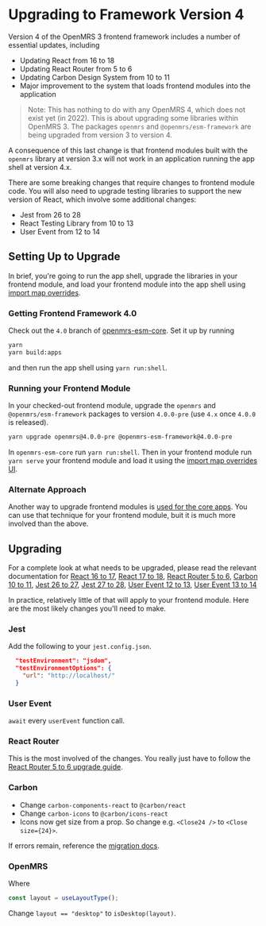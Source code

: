 # Upgrading to Framework Version 4

Version 4 of the OpenMRS 3 frontend framework includes a number of essential updates, including
- Updating React from 16 to 18
- Updating React Router from 5 to 6
- Updating Carbon Design System from 10 to 11
- Major improvement to the system that loads frontend modules into the application

> Note: This has nothing to do with any OpenMRS 4, which does not exist yet (in 2022). This is about upgrading some libraries within OpenMRS 3. The packages `openmrs` and `@openmrs/esm-framework` are being upgraded from version 3 to version 4.

A consequence of this last change is that frontend modules built with the `openmrs`
library at version 3.x will not work in an application running the app shell at
version 4.x.

There are some breaking changes that require changes to frontend module code.
You will also need to upgrade testing libraries to support the new version of React, which
involve some additional changes:
- Jest from 26 to 28
- React Testing Library from 10 to 13
- User Event from 12 to 14

## Setting Up to Upgrade

<!-- TODO: Update this when 4.0.0 is released! -->

In brief, you're going to run the app shell, upgrade the libraries in your frontend module, and load your frontend module into the app shell using [import map overrides](https://o3-dev.docs.openmrs.org/#/getting_started/setup?id=import-map-overrides).

### Getting Frontend Framework 4.0

Check out the `4.0` branch of [openmrs-esm-core](https://github.com/openmrs/openmrs-esm-core/tree/4.0).
Set it up by running

```sh
yarn
yarn build:apps
```

and then run the app shell using `yarn run:shell`.

### Running your Frontend Module

In your checked-out frontend module, upgrade the `openmrs` and `@openmrs/esm-framework`
packages to version `4.0.0-pre` (use `4.x` once `4.0.0` is released).

```sh
yarn upgrade openmrs@4.0.0-pre @openmrs-esm-framework@4.0.0-pre
```

In `openmrs-esm-core` run `yarn run:shell`. Then in your frontend module run `yarn serve` your frontend module and load it using the [import map overrides UI](https://o3-dev.docs.openmrs.org/#/getting_started/setup?id=import-map-overrides).

### Alternate Approach

Another way to upgrade frontend modules is [used for the core apps](https://o3-dev.docs.openmrs.org/#/under_the_hood/migration_guide?id=procedure). You can use that technique for your frontend module, buit it is much more involved than the above.

## Upgrading

For a complete look at what needs to be upgraded, please read the relevant documentation for
[React 16 to 17](https://reactjs.org/blog/2020/08/10/react-v17-rc.html#other-breaking-changes),
[React 17 to 18](https://reactjs.org/blog/2022/03/08/react-18-upgrade-guide.html),
[React Router 5 to 6](https://reactrouter.com/docs/en/v6/upgrading/v5),
[Carbon 10 to 11](https://github.com/carbon-design-system/carbon/blob/main/docs/migration/v11.md),
[Jest 26 to 27](https://jestjs.io/blog/2021/05/25/jest-27),
[Jest 27 to 28](https://jestjs.io/docs/upgrading-to-jest28),
[User Event 12 to 13](https://github.com/testing-library/user-event/releases/tag/v12.0.0),
[User Event 13 to 14](https://github.com/testing-library/user-event/releases/tag/v14.0.0)

In practice, relatively little of that will apply to your frontend module. Here are the
most likely changes you'll need to make.

### Jest

Add the following to your `jest.config.json`.

```json
  "testEnvironment": "jsdom",
  "testEnvironmentOptions": {
    "url": "http://localhost/"
  }
```

### User Event

`await` every `userEvent` function call.

### React Router

This is the most involved of the changes. You really just have to follow the [React Router 5 to 6 upgrade guide](https://reactrouter.com/docs/en/v6/upgrading/v5#introduction).

### Carbon

- Change `carbon-components-react` to `@carbon/react`
- Change `carbon-icons` to `@carbon/icons-react`
- Icons now get size from a prop. So change e.g. `<Close24 />` to `<Close size={24}>`.

If errors remain, reference the [migration docs](https://github.com/carbon-design-system/carbon/blob/main/docs/migration/v11.md).

### OpenMRS

Where

```typescript
const layout = useLayoutType();
```

Change `layout == "desktop"` to `isDesktop(layout)`.